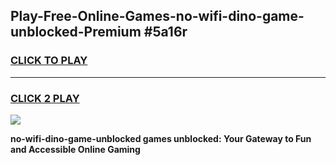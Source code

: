
## Play-Free-Online-Games-no-wifi-dino-game-unblocked-Premium #5a16r
<h3>
<a href="https://premium.freeplayer.one?title=no-wifi-dino-game-unblocked&ref=8M">CLICK TO PLAY</a></h3>
<hr>

<h3>
<a href="https://premium.freeplayer.one?title=no-wifi-dino-game-unblocked&ref=8M">CLICK 2 PLAY</a>
  
</h3>

<a href="https://premium.freeplayer.one?title=no-wifi-dino-game-unblocked&ref=8M"><img src="https://clearcache.store/games.png"></a>


**no-wifi-dino-game-unblocked games unblocked: Your Gateway to Fun and Accessible Online Gaming**
